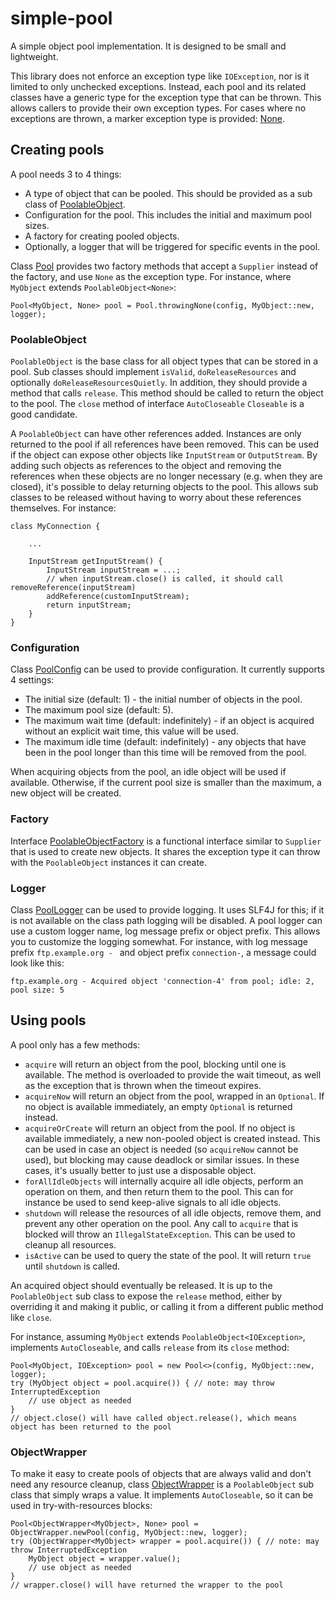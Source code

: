 # simple-pool

A simple object pool implementation. It is designed to be small and lightweight.

This library does not enforce an exception type like `IOException`, nor is it limited to only unchecked exceptions. Instead, each pool and its related classes have a generic type for the exception type that can be thrown. This allows callers to provide their own exception types. For cases where no exceptions are thrown, a marker exception type is provided: [None](https://robtimus.github.io/simple-pool/apidocs/com/github/robtimus/pool/None.html).

## Creating pools

A pool needs 3 to 4 things:
* A type of object that can be pooled. This should be provided as a sub class of [PoolableObject](https://robtimus.github.io/simple-pool/apidocs/com/github/robtimus/pool/PoolableObject.html).
* Configuration for the pool. This includes the initial and maximum pool sizes.
* A factory for creating pooled objects.
* Optionally, a logger that will be triggered for specific events in the pool.

 Class [Pool](https://robtimus.github.io/simple-pool/apidocs/com/github/robtimus/pool/Pool.html) provides two factory methods that accept a `Supplier` instead of the factory, and use `None` as the exception type. For instance, where `MyObject` extends `PoolableObject<None>`:

```
Pool<MyObject, None> pool = Pool.throwingNone(config, MyObject::new, logger);
```

### PoolableObject

`PoolableObject` is the base class for all object types that can be stored in a pool. Sub classes should implement `isValid`, `doReleaseResources` and optionally `doReleaseResourcesQuietly`. In addition, they should provide a method that calls `release`. This method should be called to return the object to the pool. The `close` method of interface `AutoCloseable` `Closeable` is a good candidate.

A `PoolableObject` can have other references added. Instances are only returned to the pool if all references have been removed. This can be used if the object can expose other objects like `InputStream` or `OutputStream`. By adding such objects as references to the object and removing the references when these objects are no longer necessary (e.g. when they are closed), it's possible to delay returning objects to the pool. This allows sub classes to be released without having to worry about these references themselves. For instance:

```
class MyConnection {

    ...

    InputStream getInputStream() {
        InputStream inputStream = ...;
        // when inputStream.close() is called, it should call removeReference(inputStream)
        addReference(customInputStream);
        return inputStream;
    }
}
```

### Configuration

Class [PoolConfig](https://robtimus.github.io/simple-pool/apidocs/com/github/robtimus/pool/PoolConfig.html) can be used to provide configuration. It currently supports 4 settings:

* The initial size (default: 1) - the initial number of objects in the pool.
* The maximum pool size (default: 5).
* The maximum wait time (default: indefinitely) - if an object is acquired without an explicit wait time, this value will be used.
* The maximum idle time (default: indefinitely) - any objects that have been in the pool longer than this time will be removed from the pool.

When acquiring objects from the pool, an idle object will be used if available. Otherwise, if the current pool size is smaller than the maximum, a new object will be created.

### Factory

Interface [PoolableObjectFactory](https://robtimus.github.io/simple-pool/apidocs/com/github/robtimus/pool/PoolableObjectFactory.html) is a functional interface similar to `Supplier` that is used to create new objects. It shares the exception type it can throw with the `PoolableObject` instances it can create.

### Logger

Class [PoolLogger](https://robtimus.github.io/simple-pool/apidocs/com/github/robtimus/pool/PoolLogger.html) can be used to provide logging. It uses SLF4J for this; if it is not available on the class path logging will be disabled.
A pool logger can use a custom logger name, log message prefix or object prefix. This allows you to customize the logging somewhat. For instance, with log message prefix `ftp.example.org - ` and object prefix `connection-`, a message could look like this:

```
ftp.example.org - Acquired object 'connection-4' from pool; idle: 2, pool size: 5
```

## Using pools

A pool only has a few methods:

* `acquire` will return an object from the pool, blocking until one is available. The method is overloaded to provide the wait timeout, as well as the exception that is thrown when the timeout expires.
* `acquireNow` will return an object from the pool, wrapped in an `Optional`. If no object is available immediately, an empty `Optional` is returned instead.
* `acquireOrCreate` will return an object from the pool. If no object is available immediately, a new non-pooled object is created instead. This can be used in case an object is needed (so `acquireNow` cannot be used), but blocking may cause deadlock or similar issues. In these cases, it's usually better to just use a disposable object.
* `forAllIdleObjects` will internally acquire all idle objects, perform an operation on them, and then return them to the pool. This can for instance be used to send keep-alive signals to all idle objects.
* `shutdown` will release the resources of all idle objects, remove them, and prevent any other operation on the pool. Any call to `acquire` that is blocked will throw an `IllegalStateException`. This can be used to cleanup all resources.
* `isActive` can be used to query the state of the pool. It will return `true` until `shutdown` is called.

An acquired object should eventually be released. It is up to the `PoolableObject` sub class to expose the `release` method, either by overriding it and making it public, or calling it from a different public method like `close`.

For instance, assuming `MyObject` extends `PoolableObject<IOException>`, implements `AutoCloseable`, and calls `release` from its `close` method:

```
Pool<MyObject, IOException> pool = new Pool<>(config, MyObject::new, logger);
try (MyObject object = pool.acquire()) { // note: may throw InterruptedException
    // use object as needed
}
// object.close() will have called object.release(), which means object has been returned to the pool
```

### ObjectWrapper

To make it easy to create pools of objects that are always valid and don't need any resource cleanup, class [ObjectWrapper](https://robtimus.github.io/simple-pool/apidocs/com/github/robtimus/pool/ObjectWrapper.html) is a `PoolableObject` sub class that simply wraps a value. It implements `AutoCloseable`, so it can be used in try-with-resources blocks:

```
Pool<ObjectWrapper<MyObject>, None> pool = ObjectWrapper.newPool(config, MyObject::new, logger);
try (ObjectWrapper<MyObject> wrapper = pool.acquire()) { // note: may throw InterruptedException
    MyObject object = wrapper.value();
    // use object as needed
}
// wrapper.close() will have returned the wrapper to the pool
```
